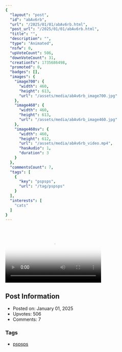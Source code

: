```yaml
---
{
  "layout": "post",
  "id": "abAv6rb",
  "url": "/2025/01/01/abAv6rb.html",
  "post_url": "/2025/01/01/abAv6rb.html",
  "title": "",
  "description": "",
  "type": "Animated",
  "nsfw": 0,
  "upVoteCount": 506,
  "downVoteCount": 31,
  "creationTs": 1735686498,
  "promoted": 0,
  "badges": [],
  "images": {
    "image700": {
      "width": 460,
      "height": 613,
      "url": "/assets/media/abAv6rb_image700.jpg"
    },
    "image460": {
      "width": 460,
      "height": 613,
      "url": "/assets/media/abAv6rb_image460.jpg"
    },
    "image460sv": {
      "width": 460,
      "height": 612,
      "url": "/assets/media/abAv6rb_video.mp4",
      "hasAudio": 1,
      "duration": 3
    }
  },
  "commentsCount": 7,
  "tags": [
    {
      "key": "pspsps",
      "url": "/tag/pspsps"
    }
  ],
  "interests": [
    "cats"
  ]
}
---
```


# 

<video controls playsinline loop poster="/assets/media/abAv6rb_image460.jpg">
  <source src="/assets/media/abAv6rb_video.mp4" type="video/mp4">
  Your browser does not support the video tag.
</video>

## Post Information

- Posted on: January 01, 2025
- Upvotes: 506
- Comments: 7

### Tags

- [pspsps](/tag/pspsps)
